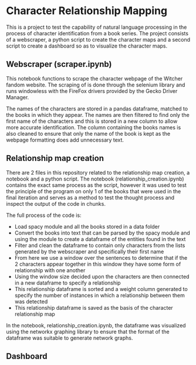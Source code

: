 # Character Relationship Mapping

This is a project to test the capability of natural language processing in the process of character identification from a book series. The project consists of a webscraper, a python script to create the character maps and a second script to create a dashboard so as to visualize the character maps.

## Webscraper (scraper.ipynb)

This notebook functions to scrape the character webpage of the Witcher fandom website. The scraping of is done through the selenium library and runs windowless with the FireFox drivers provided by the Gecko Driver Manager. 

The names of the characters are stored in a pandas dataframe, matched to the books in which they appear. The names are then filtered to find only the first name of the characters and this is stored in a new column to allow more accurate identification. The column containing the books names is also cleaned to ensure that only the name of the book is kept as the webpage formatting does add unnecessary text.

## Relationship map creation
There are 2 files in this repository related to the relationship map creation, a notebook and a python script. The notebook (relationship_creation.ipynb) contains the exact same process as the script, however it was used to test the principle of the program on only 1 of the books that were used in the final iteration and serves as a method to test the thought process and inspect the output of the code in chunks.

The full process of the code is:
- Load spacy module and all the books stored in a data folder
- Convert the books into text that can be parsed by the spacy module and using the module to create a dataframe of the entities found in the text
- Filter and clean the dataframe to contain only characters from the lists generated by the webscraper and specifically their first name
- From here we use a window over the sentences to determine that if the 2 characters appear together in this window they have some form of relationship with one another
- Using the window size decided upon the characters are then connected in a new dataframe to specify a relationship
- This relationship dataframe is sorted and a weight column generated to specify the number of instances in which a relationship between them was detected
- This relationship dataframe is saved as the basis of the character relationship map

In the notebook, relationship_creation.ipynb, the dataframe was visualized using the networkx graphing library to ensure that the format of the dataframe was suitable to generate network graphs.

## Dashboard




